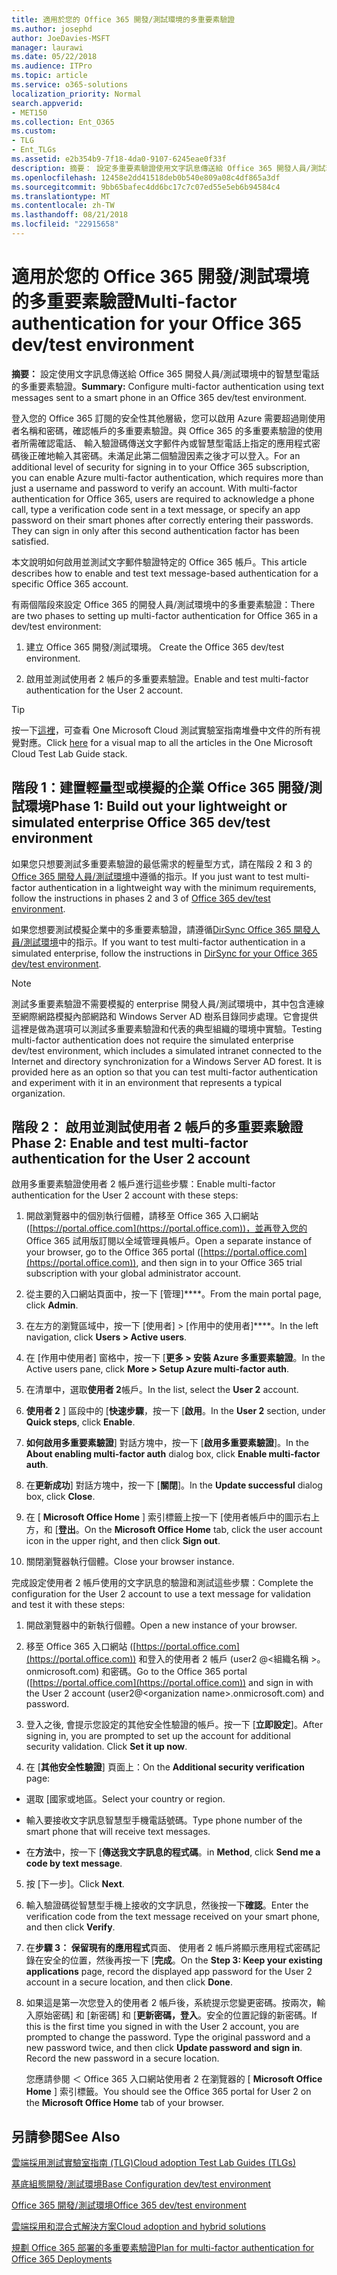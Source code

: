```yaml
---
title: 適用於您的 Office 365 開發/測試環境的多重要素驗證
ms.author: josephd
author: JoeDavies-MSFT
manager: laurawi
ms.date: 05/22/2018
ms.audience: ITPro
ms.topic: article
ms.service: o365-solutions
localization_priority: Normal
search.appverid:
- MET150
ms.collection: Ent_O365
ms.custom:
- TLG
- Ent_TLGs
ms.assetid: e2b354b9-7f18-4da0-9107-6245eae0f33f
description: 摘要： 設定多重要素驗證使用文字訊息傳送給 Office 365 開發人員/測試環境中的智慧型手機。
ms.openlocfilehash: 12458e2dd41518deb0b540e809a08c4df865a3df
ms.sourcegitcommit: 9bb65bafec4dd6bc17c7c07ed55e5eb6b94584c4
ms.translationtype: MT
ms.contentlocale: zh-TW
ms.lasthandoff: 08/21/2018
ms.locfileid: "22915658"
---
```

# <a name="multi-factor-authentication-for-your-office-365-devtest-environment"></a><span data-ttu-id="2f627-103">適用於您的 Office 365 開發/測試環境的多重要素驗證</span><span class="sxs-lookup"><span data-stu-id="2f627-103">Multi-factor authentication for your Office 365 dev/test environment</span></span>

 <span data-ttu-id="2f627-104">**摘要：** 設定使用文字訊息傳送給 Office 365 開發人員/測試環境中的智慧型電話的多重要素驗證。</span><span class="sxs-lookup"><span data-stu-id="2f627-104">**Summary:** Configure multi-factor authentication using text messages sent to a smart phone in an Office 365 dev/test environment.</span></span>
  
<span data-ttu-id="2f627-p101">登入您的 Office 365 訂閱的安全性其他層級，您可以啟用 Azure 需要超過剛使用者名稱和密碼，確認帳戶的多重要素驗證。與 Office 365 的多重要素驗證的使用者所需確認電話、 輸入驗證碼傳送文字郵件內或智慧型電話上指定的應用程式密碼後正確地輸入其密碼。未滿足此第二個驗證因素之後才可以登入。</span><span class="sxs-lookup"><span data-stu-id="2f627-p101">For an additional level of security for signing in to your Office 365 subscription, you can enable Azure multi-factor authentication, which requires more than just a username and password to verify an account. With multi-factor authentication for Office 365, users are required to acknowledge a phone call, type a verification code sent in a text message, or specify an app password on their smart phones after correctly entering their passwords. They can sign in only after this second authentication factor has been satisfied.</span></span> 
  
<span data-ttu-id="2f627-108">本文說明如何啟用並測試文字郵件驗證特定的 Office 365 帳戶。</span><span class="sxs-lookup"><span data-stu-id="2f627-108">This article describes how to enable and test text message-based authentication for a specific Office 365 account.</span></span>
  
<span data-ttu-id="2f627-109">有兩個階段來設定 Office 365 的開發人員/測試環境中的多重要素驗證：</span><span class="sxs-lookup"><span data-stu-id="2f627-109">There are two phases to setting up multi-factor authentication for Office 365 in a dev/test environment:</span></span>
  
1. <span data-ttu-id="2f627-110">建立 Office 365 開發/測試環境。
</span><span class="sxs-lookup"><span data-stu-id="2f627-110">Create the Office 365 dev/test environment.</span></span>
    
2. <span data-ttu-id="2f627-111">啟用並測試使用者 2 帳戶的多重要素驗證。</span><span class="sxs-lookup"><span data-stu-id="2f627-111">Enable and test multi-factor authentication for the User 2 account.</span></span>
    
> [!TIP]
> <span data-ttu-id="2f627-112">按一下[這裡](http://aka.ms/catlgstack)，可查看 One Microsoft Cloud 測試實驗室指南堆疊中文件的所有視覺對應。</span><span class="sxs-lookup"><span data-stu-id="2f627-112">Click [here](http://aka.ms/catlgstack) for a visual map to all the articles in the One Microsoft Cloud Test Lab Guide stack.</span></span>
  
## <a name="phase-1-build-out-your-lightweight-or-simulated-enterprise-office-365-devtest-environment"></a><span data-ttu-id="2f627-113">階段 1：建置輕量型或模擬的企業 Office 365 開發/測試環境</span><span class="sxs-lookup"><span data-stu-id="2f627-113">Phase 1: Build out your lightweight or simulated enterprise Office 365 dev/test environment</span></span>

<span data-ttu-id="2f627-114">如果您只想要測試多重要素驗證的最低需求的輕量型方式，請在階段 2 和 3 的[Office 365 開發人員/測試環境](office-365-dev-test-environment.md)中遵循的指示。</span><span class="sxs-lookup"><span data-stu-id="2f627-114">If you just want to test multi-factor authentication in a lightweight way with the minimum requirements, follow the instructions in phases 2 and 3 of [Office 365 dev/test environment](office-365-dev-test-environment.md).</span></span>
  
<span data-ttu-id="2f627-115">如果您想要測試模擬企業中的多重要素驗證，請遵循[DirSync Office 365 開發人員/測試環境](dirsync-for-your-office-365-dev-test-environment.md)中的指示。</span><span class="sxs-lookup"><span data-stu-id="2f627-115">If you want to test multi-factor authentication in a simulated enterprise, follow the instructions in [DirSync for your Office 365 dev/test environment](dirsync-for-your-office-365-dev-test-environment.md).</span></span>
  
> [!NOTE]
> <span data-ttu-id="2f627-p102">測試多重要素驗證不需要模擬的 enterprise 開發人員/測試環境中，其中包含連線至網際網路模擬內部網路和 Windows Server AD 樹系目錄同步處理。它會提供這裡是做為選項可以測試多重要素驗證和代表的典型組織的環境中實驗。</span><span class="sxs-lookup"><span data-stu-id="2f627-p102">Testing multi-factor authentication does not require the simulated enterprise dev/test environment, which includes a simulated intranet connected to the Internet and directory synchronization for a Windows Server AD forest. It is provided here as an option so that you can test multi-factor authentication and experiment with it in an environment that represents a typical organization.</span></span> 
  
## <a name="phase-2-enable-and-test-multi-factor-authentication-for-the-user-2-account"></a><span data-ttu-id="2f627-118">階段 2： 啟用並測試使用者 2 帳戶的多重要素驗證</span><span class="sxs-lookup"><span data-stu-id="2f627-118">Phase 2: Enable and test multi-factor authentication for the User 2 account</span></span>

<span data-ttu-id="2f627-119">啟用多重要素驗證使用者 2 帳戶進行這些步驟：</span><span class="sxs-lookup"><span data-stu-id="2f627-119">Enable multi-factor authentication for the User 2 account with these steps:</span></span>
  
1. <span data-ttu-id="2f627-120">開啟瀏覽器中的個別執行個體，請移至 Office 365 入口網站 ([https://portal.office.com](https://portal.office.com))，並再登入您的 Office 365 試用版訂閱以全域管理員帳戶。</span><span class="sxs-lookup"><span data-stu-id="2f627-120">Open a separate instance of your browser, go to the Office 365 portal ([https://portal.office.com](https://portal.office.com)), and then sign in to your Office 365 trial subscription with your global administrator account.</span></span>
    
2. <span data-ttu-id="2f627-121">從主要的入口網站頁面中，按一下 [管理]****。</span><span class="sxs-lookup"><span data-stu-id="2f627-121">From the main portal page, click **Admin**.</span></span>
    
3. <span data-ttu-id="2f627-122">在左方的瀏覽區域中，按一下 [使用者] > [作用中的使用者]****。</span><span class="sxs-lookup"><span data-stu-id="2f627-122">In the left navigation, click **Users > Active users**.</span></span>
    
4. <span data-ttu-id="2f627-123">在 [作用中使用者] 窗格中，按一下 [**更多 > 安裝 Azure 多重要素驗證**。</span><span class="sxs-lookup"><span data-stu-id="2f627-123">In the Active users pane, click **More > Setup Azure multi-factor auth**.</span></span>
    
5. <span data-ttu-id="2f627-124">在清單中，選取**使用者 2**帳戶。</span><span class="sxs-lookup"><span data-stu-id="2f627-124">In the list, select the **User 2** account.</span></span>
    
6. <span data-ttu-id="2f627-125">**使用者 2** ] 區段中的 [**快速步驟**，按一下 [**啟用**。</span><span class="sxs-lookup"><span data-stu-id="2f627-125">In the **User 2** section, under **Quick steps**, click **Enable**.</span></span>
    
7. <span data-ttu-id="2f627-126">**如何啟用多重要素驗證**] 對話方塊中，按一下 [**啟用多重要素驗證**]。</span><span class="sxs-lookup"><span data-stu-id="2f627-126">In the **About enabling multi-factor auth** dialog box, click **Enable multi-factor auth**.</span></span>
    
8. <span data-ttu-id="2f627-127">在**更新成功**] 對話方塊中，按一下 [**關閉**]。</span><span class="sxs-lookup"><span data-stu-id="2f627-127">In the **Update successful** dialog box, click **Close**.</span></span>
    
9. <span data-ttu-id="2f627-128">在 [ **Microsoft Office Home** ] 索引標籤上按一下 [使用者帳戶中的圖示右上方，和 [**登出**。</span><span class="sxs-lookup"><span data-stu-id="2f627-128">On the **Microsoft Office Home** tab, click the user account icon in the upper right, and then click **Sign out**.</span></span>
    
10. <span data-ttu-id="2f627-129">關閉瀏覽器執行個體。</span><span class="sxs-lookup"><span data-stu-id="2f627-129">Close your browser instance.</span></span>
    
<span data-ttu-id="2f627-130">完成設定使用者 2 帳戶使用的文字訊息的驗證和測試這些步驟：</span><span class="sxs-lookup"><span data-stu-id="2f627-130">Complete the configuration for the User 2 account to use a text message for validation and test it with these steps:</span></span>
  
1. <span data-ttu-id="2f627-131">開啟瀏覽器中的新執行個體。</span><span class="sxs-lookup"><span data-stu-id="2f627-131">Open a new instance of your browser.</span></span>
    
2. <span data-ttu-id="2f627-132">移至 Office 365 入口網站 ([https://portal.office.com](https://portal.office.com)) 和登入的使用者 2 帳戶 (user2 @\<組織名稱 >。 onmicrosoft.com) 和密碼。</span><span class="sxs-lookup"><span data-stu-id="2f627-132">Go to the Office 365 portal ([https://portal.office.com](https://portal.office.com)) and sign in with the User 2 account (user2@\<organization name>.onmicrosoft.com) and password.</span></span>
    
3. <span data-ttu-id="2f627-p103">登入之後, 會提示您設定的其他安全性驗證的帳戶。按一下 [**立即設定**]。</span><span class="sxs-lookup"><span data-stu-id="2f627-p103">After signing in, you are prompted to set up the account for additional security validation. Click **Set it up now**.</span></span>
    
4. <span data-ttu-id="2f627-135">在 [**其他安全性驗證**] 頁面上：</span><span class="sxs-lookup"><span data-stu-id="2f627-135">On the **Additional security verification** page:</span></span>
    
  - <span data-ttu-id="2f627-136">選取 [國家或地區。</span><span class="sxs-lookup"><span data-stu-id="2f627-136">Select your country or region.</span></span>
    
  - <span data-ttu-id="2f627-137">輸入要接收文字訊息智慧型手機電話號碼。</span><span class="sxs-lookup"><span data-stu-id="2f627-137">Type phone number of the smart phone that will receive text messages.</span></span>
    
  - <span data-ttu-id="2f627-138">在**方法**中，按一下 [**傳送我文字訊息的程式碼**。</span><span class="sxs-lookup"><span data-stu-id="2f627-138">in **Method**, click **Send me a code by text message**.</span></span>
    
5. <span data-ttu-id="2f627-139">按 [下一步]。</span><span class="sxs-lookup"><span data-stu-id="2f627-139">Click **Next**.</span></span>
    
6. <span data-ttu-id="2f627-140">輸入驗證碼從智慧型手機上接收的文字訊息，然後按一下**確認**。</span><span class="sxs-lookup"><span data-stu-id="2f627-140">Enter the verification code from the text message received on your smart phone, and then click **Verify**.</span></span>
    
7. <span data-ttu-id="2f627-141">在**步驟 3： 保留現有的應用程式**頁面、 使用者 2 帳戶將顯示應用程式密碼記錄在安全的位置，然後再按一下 [**完成**。</span><span class="sxs-lookup"><span data-stu-id="2f627-141">On the **Step 3: Keep your existing applications** page, record the displayed app password for the User 2 account in a secure location, and then click **Done**.</span></span>
    
8. <span data-ttu-id="2f627-p104">如果這是第一次您登入的使用者 2 帳戶後，系統提示您變更密碼。按兩次，輸入原始密碼] 和 [新密碼] 和 [**更新密碼，登入**。安全的位置記錄的新密碼。</span><span class="sxs-lookup"><span data-stu-id="2f627-p104">If this is the first time you signed in with the User 2 account, you are prompted to change the password. Type the original password and a new password twice, and then click **Update password and sign in**. Record the new password in a secure location.</span></span>
    
    <span data-ttu-id="2f627-145">您應請參閱 ＜ Office 365 入口網站使用者 2 在瀏覽器的 [ **Microsoft Office Home** ] 索引標籤。</span><span class="sxs-lookup"><span data-stu-id="2f627-145">You should see the Office 365 portal for User 2 on the **Microsoft Office Home** tab of your browser.</span></span>
    
## <a name="see-also"></a><span data-ttu-id="2f627-146">另請參閱</span><span class="sxs-lookup"><span data-stu-id="2f627-146">See Also</span></span>

[<span data-ttu-id="2f627-147">雲端採用測試實驗室指南 (TLG)</span><span class="sxs-lookup"><span data-stu-id="2f627-147">Cloud adoption Test Lab Guides (TLGs)</span></span>](cloud-adoption-test-lab-guides-tlgs.md)
  
[<span data-ttu-id="2f627-148">基底組態開發/測試環境</span><span class="sxs-lookup"><span data-stu-id="2f627-148">Base Configuration dev/test environment</span></span>](base-configuration-dev-test-environment.md)
  
[<span data-ttu-id="2f627-149">Office 365 開發/測試環境</span><span class="sxs-lookup"><span data-stu-id="2f627-149">Office 365 dev/test environment</span></span>](office-365-dev-test-environment.md)
  
[<span data-ttu-id="2f627-150">雲端採用和混合式解決方案</span><span class="sxs-lookup"><span data-stu-id="2f627-150">Cloud adoption and hybrid solutions</span></span>](cloud-adoption-and-hybrid-solutions.md)

[<span data-ttu-id="2f627-151">規劃 Office 365 部署的多重要素驗證</span><span class="sxs-lookup"><span data-stu-id="2f627-151">Plan for multi-factor authentication for Office 365 Deployments</span></span>](https://support.office.com/article/Plan-for-multi-factor-authentication-for-Office-365-Deployments-043807b2-21db-4d5c-b430-c8a6dee0e6ba)

